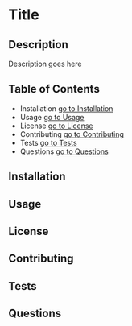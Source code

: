 # Title

## Description

Description goes here

## Table of Contents

- Installation [go to Installation](#-installation)
- Usage [go to Usage](#-usage)
- License [go to License](#-license)
- Contributing [go to Contributing](#-contributing)
- Tests [go to Tests](#-tests)
- Questions [go to Questions](#-questions)

## Installation

## Usage

## License

## Contributing

## Tests

## Questions